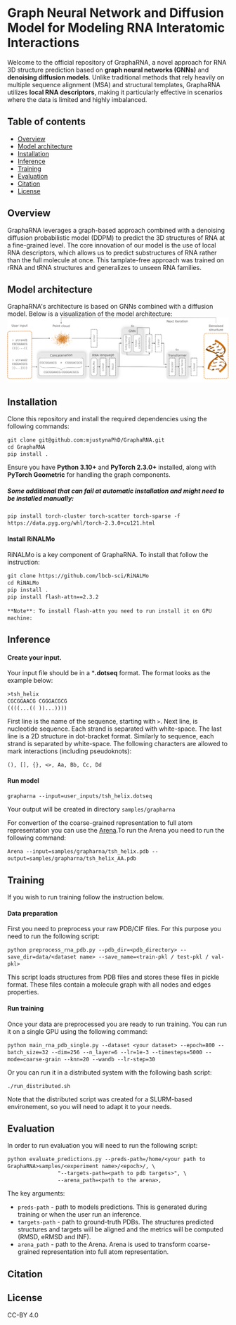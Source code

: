 # Graph Neural Network and Diffusion Model for Modeling RNA Interatomic Interactions

Welcome to the official repository of GraphaRNA, a novel approach for RNA 3D structure prediction based on **graph neural networks (GNNs)** and **denoising diffusion models**. Unlike traditional methods that rely heavily on multiple sequence alignment (MSA) and structural templates, GraphaRNA utilizes **local RNA descriptors**, making it particularly effective in scenarios where the data is limited and highly imbalanced.

## Table of contents
* [Overview](#overview)
* [Model architecture](#model-architecture)
* [Installation](#installation)
* [Inference](#inference)
* [Training](#training)
* [Evaluation](#evaluation)
* [Citation](#citation)
* [License](#license)



## Overview
GraphaRNA leverages a graph-based approach combined with a denoising diffusion probabilistic model (DDPM) to predict the 3D structures of RNA at a fine-grained level. The core innovation of our model is the use of local RNA descriptors, which allows us to predict substructures of RNA rather than the full molecule at once. This tamplate-free approach was trained on rRNA and tRNA structures and generalizes to unseen RNA families. 

## Model architecture
GraphaRNA's architecture is based on GNNs combined with a diffusion model. Below is a visualization of the model architecture:
<img title="Model architecture" alt="Architecture of GraphaRNA." src="model-overview.png">

## Installation
Clone this repository and install the required dependencies using the following commands:
```
git clone git@github.com:mjustynaPhD/GraphaRNA.git
cd GraphaRNA
pip install .
```

Ensure you have **Python 3.10+** and **PyTorch 2.3.0+** installed, along with **PyTorch Geometric** for handling the graph components.

##### Some additional that can fail at automatic installation and might need to be installed manually:

```
pip install torch-cluster torch-scatter torch-sparse -f https://data.pyg.org/whl/torch-2.3.0+cu121.html
```


#### Install RiNALMo

RiNALMo is a key component of GraphaRNA. To install that follow the instruction:
```
git clone https://github.com/lbcb-sci/RiNALMo
cd RiNALMo
pip install .
pip install flash-attn==2.3.2

**Note**: To install flash-attn you need to run install it on GPU machine:
```

## Inference

#### Create your input.
Your input file should be in a ***.dotseq** format. The format looks as the example below:
```
>tsh_helix
CGCGGAACG CGGGACGCG
((((...(( ))...))))
```
First line is the name of the sequence, starting with `>`. Next line, is nucleotide sequence. Each strand is separated with white-space. The last line is a 2D structure in dot-bracket format. Similarly to sequence, each strand is separated by white-space. The following characters are allowed to mark interactions (including pseudoknots):
```
(), [], {}, <>, Aa, Bb, Cc, Dd
```

#### Run model

```
grapharna --input=user_inputs/tsh_helix.dotseq
```

Your output will be created in directory `samples/grapharna`

For convertion of the coarse-grained representation to full atom representation you can use the [Arena](https://github.com/pylelab/Arena).To run the Arena you need to run the following command:

```
Arena --input=samples/grapharna/tsh_helix.pdb --output=samples/grapharna/tsh_helix_AA.pdb
```

## Training
If you wish to run training follow the instruction below.

#### Data preparation
First you need to preprocess your raw PDB/CIF files. For this purpose you need to run the following script:
```
python preprocess_rna_pdb.py --pdb_dir=<pdb_directory> --save_dir=data/<dataset name> --save_name=<train-pkl / test-pkl / val-pkl>
```

This script loads structures from PDB files and stores these files in pickle format. These files contain a molecule graph with all nodes and edges properties.

#### Run training
Once your data are preprocessed you are ready to run training. You can run it on a single GPU using the following command:
```
python main_rna_pdb_single.py --dataset <your dataset> --epoch=800 --batch_size=32 --dim=256 --n_layer=6 --lr=1e-3 --timesteps=5000 --mode=coarse-grain --knn=20 --wandb --lr-step=30
```
Or you can run it in a distributed system with the following bash script:
```
./run_distributed.sh
```
Note that the distributed script was created for a SLURM-based environement, so you will need to adapt it to your needs.

## Evaluation
In order to run evaluation you will need to run the following script:
```
python evaluate_predictions.py --preds-path=/home/<your path to GraphaRNA>samples/<experiment name>/<epoch>/, \
                "--targets-path=<path to pdb targets>", \
                --arena_path=<path to the arena>,
```

The key arguments:
* `preds-path` - path to models predictions. This is generated during training or when the user run an inference.
* `targets-path` - path to ground-truth PDBs. The structures predicted structures and targets will be aligned and the metrics will be computed (RMSD, eRMSD and INF).
* `arena_path` - path to the Arena. Arena is used to transform coarse-grained representation into full atom representation.

## Citation
## License
CC-BY 4.0

